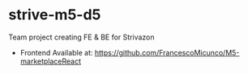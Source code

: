 # strive-m5-d5
Team project creating FE &amp; BE for Strivazon

- Frontend Available at: https://github.com/FrancescoMicunco/M5-marketplaceReact
